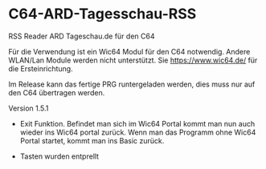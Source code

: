 # C64-ARD-Tagesschau-RSS
RSS Reader ARD Tageschau.de für den C64

Für die Verwendung ist ein Wic64 Modul für den C64 notwendig. Andere WLAN/Lan Module werden nicht unterstützt.
Sie https://www.wic64.de/ für die Ersteinrichtung.

Im Release kann das fertige PRG runtergeladen werden, dies muss nur auf den C64 übertragen werden.

Version 1.5.1

+ Exit Funktion. Befindet man sich im Wic64 Portal kommt man nun auch wieder ins Wic64 portal zurück.
  Wenn man das Programm ohne Wic64 Portal startet, kommt man ins Basic zurück.

+ Tasten wurden entprellt
